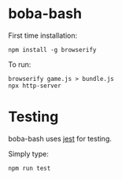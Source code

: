 # boba-bash
First time installation:

```
npm install -g browserify
```

To run:

```
browserify game.js > bundle.js 
npx http-server
```

# Testing

boba-bash uses [jest](https://jestjs.io) for testing. 

Simply type:

```
npm run test
```

